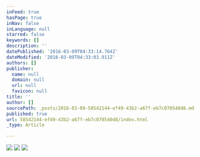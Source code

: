 ```yaml
---
inFeed: true
hasPage: true
inNav: false
inLanguage: null
starred: false
keywords: []
description: ''
datePublished: '2016-03-09T04:33:14.764Z'
dateModified: '2016-03-09T04:33:03.911Z'
authors: []
publisher:
  name: null
  domain: null
  url: null
  favicon: null
title: ''
author: []
sourcePath: _posts/2016-03-09-58542144-ef49-43b2-a67f-eb7c070540d8.md
published: true
url: 58542144-ef49-43b2-a67f-eb7c070540d8/index.html
_type: Article

---
```

![](https://the-grid-user-content.s3-us-west-2.amazonaws.com/b8a76fd3-e96a-4cd2-84d7-afa60d9f0400.jpg)
![](https://the-grid-user-content.s3-us-west-2.amazonaws.com/40c19070-0995-43e3-a6f1-57592f42486c.jpg)
![](https://the-grid-user-content.s3-us-west-2.amazonaws.com/f0c38560-659a-4fcb-ad9d-7f2f28329923.jpg)